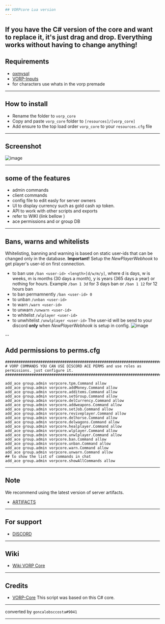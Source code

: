```yaml
---
## VORPcore Lua version
---
```


If you have the C# version of the core and want to replace it, it's just drag and drop. Everything works without having to change anything!
---
## Requirements
- [oxmysql](https://github.com/VORPCORE/oxmysql) 
- [VORP-Inputs](https://github.com/VORPCORE/vorp-inputs-lua/releases) 
-  for characters use whats in the vorp premade
---
## How to install 
* Rename the folder to ``vorp_core``
* Copy and paste ``vorp_core`` folder to ``[resources]/[vorp_core]``
* Add ensure to the top load order ``vorp_core`` to your ``resources.cfg`` file

---

## Screenshot
![image](https://user-images.githubusercontent.com/10902965/215692452-200c3460-9adc-4437-becc-6bda01ed3cb9.png)

---

## some of the features 
- admin commands 
- client commands
- config file to edit easly for server owners
- UI to display currency such as gold cash xp token.
- API to work with other scripts and exports
- refer to WIKI (link bellow )
- ace permissions and or group DB

---

## Bans, warns and whitelists

Whitelisting, banning and warning is based on static user-ids that can be changed only in the database. 
**Important!** Setup the *NewPlayerWebhook* to get player's user-id on first connection.
- to ban use `/ban <user-id> <length>[d/w/m/y]`, where d is days, w is weeks, m is months (30 days a month), y is years (365 days a year) or nothing for hours. Example `/ban 1 3d` for 3 days ban or `/ban 1 12` for 12 hours ban
- to ban permamnently `/ban <user-id> 0`
- to unban `/unban <user-id>`
- to warn `/warn <user-id>`
- to unwarn `/unwarn <user-id>`
- to whitelist `/wlplayer <user-id>`
- to unwhitelist `/unwlplayer <user-id>`
The user-id will be send to your discord **only** when *NewPlayerWebhook* is setup in config.
![image](https://i.imgur.com/cWlyIC8.png)


--
## Add permissions to perms.cfg
```
#############################################################################################
# VORP COMMANDS YOU CAN USE DISCORD ACE PERMS and use roles as permissions. just configure it.
#############################################################################################

add_ace group.admin vorpcore.tpm.Command allow
add_ace group.admin vorpcore.addMoney.Command allow
add_ace group.admin vorpcore.additems.Command allow
add_ace group.admin vorpcore.setGroup.Command allow
add_ace group.admin vorpcore.delCurrency.Command allow
add_ace group.admin vorpcore.addweapons.Command allow
add_ace group.admin vorpcore.setJob.Command allow
add_ace group.admin vorpcore.reviveplayer.Command allow
add_ace group.admin vorpcore.delhorse.Command allow
add_ace group.admin vorpcore.delwagons.Command allow
add_ace group.admin vorpcore.healplayer.Command allow 
add_ace group.admin vorpcore.wlplayer.Command allow
add_ace group.admin vorpcore.unwlplayer.Command allow
add_ace group.admin vorpcore.ban.Command allow
add_ace group.admin vorpcore.unban.Command allow
add_ace group.admin vorpcore.warn.Command allow
add_ace group.admin vorpcore.unwarn.Command allow
## to show the list of commands in chat
add_ace group.admin vorpcore.showAllCommands allow

```
---

## Note

We recommend using the latest version of server artifacts.
- [ARTIFACTS](https://runtime.fivem.net/artifacts/fivem/build_server_windows/master/)

---

## For support 
- [DISCORD](https://discord.gg/DHGVAbCj7N)

---

## Wiki
- [Wiki VORP Core](https://github.com/outsider31000/VORP_API-docs)
---

## Credits
- [VORP-Core](https://github.com/VORPCORE/VORP-Core/releases) This script was based on this C# core.

---

converted by `goncalobsccosta#9041`

---
